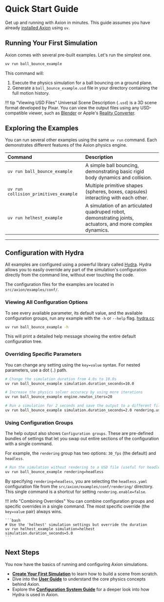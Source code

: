 # Quick Start Guide

Get up and running with Axion in minutes. This guide assumes you have already [installed Axion](installation.md) using `uv`.

## Running Your First Simulation

Axion comes with several pre-built examples. Let's run the simplest one.

```bash
uv run ball_bounce_example
```

This command will:

1. Execute the physics simulation for a ball bouncing on a ground plane.
2. Generate a `ball_bounce_example.usd` file in your directory containing the full motion history.

!!! tip "Viewing USD Files"
    Universal Scene Description (`.usd`) is a 3D scene format developed by Pixar. You can view the output files using any USD-compatible viewer, such as [Blender](https://www.blender.org/) or Apple's [Reality Converter](https://developer.apple.com/augmented-reality/tools/).

## Exploring the Examples

You can run several other examples using the same `uv run` command. Each demonstrates different features of the Axion physics engine.

| Command | Description |
| :--- | :--- |
| `uv run ball_bounce_example` | A simple ball bouncing, demonstrating basic rigid body dynamics and collision. |
| `uv run collision_primitives_example` | Multiple primitive shapes (spheres, boxes, capsules) interacting with each other. |
| `uv run helhest_example` | A simulation of an articulated quadruped robot, demonstrating joints, actuators, and more complex dynamics. |

---

## Configuration with Hydra

All examples are configured using a powerful library called [Hydra](https://hydra.cc/). Hydra allows you to easily override any part of the simulation's configuration directly from the command line, without ever touching the code.

The configuration files for the examples are located in `src/axion/examples/conf/`.

### Viewing All Configuration Options

To see every available parameter, its default value, and the available configuration groups, run any example with the `-h` or `--help` flag. [hydra.cc](https://hydra.cc/docs/1.0/advanced/hydra-command-line-flags/)

```bash
uv run ball_bounce_example -h
```

This will print a detailed help message showing the entire default configuration tree.

### Overriding Specific Parameters

You can change any setting using the `key=value` syntax. For nested parameters, use a dot (`.`) path.

```bash title="Command-Line Overrides"
# Change the simulation duration from 4.0s to 10.0s
uv run ball_bounce_example simulation.duration_seconds=10.0

# Increase the physics solver accuracy by using more iterations
uv run ball_bounce_example engine.newton_iters=20

# Run a simulation for 2 seconds and save the output to a different file
uv run ball_bounce_example simulation.duration_seconds=2.0 rendering.usd_file=my_test.usd
```

### Using Configuration Groups

The help output also shows `Configuration groups`. These are pre-defined bundles of settings that let you swap out entire sections of the configuration with a single command.

For example, the `rendering` group has two options: `30_fps` (the default) and `headless`.

```bash title="Using Configuration Groups"
# Run the simulation without rendering to a USD file (useful for headless servers)
uv run ball_bounce_example rendering=headless
```

By specifying `rendering=headless`, you are selecting the `headless.yaml` configuration file from the `src/axion/examples/conf/rendering/` directory. This single command is a shortcut for setting `rendering.enable=false`.

!!! info "Combining Overrides"
    You can combine configuration groups and specific overrides in a single command. The most specific override (the `key=value` pair) always wins.

    ```bash
    # Use the 'helhest' simulation settings but override the duration
    uv run helhest_example simulation=helhest simulation.duration_seconds=5.0
    ```

## Next Steps

You now have the basics of running and configuring Axion simulations.

- [**Create Your First Simulation**](first-simulation.md) to learn how to build a scene from scratch.
- Dive into the [**User Guide**](../user-guide/concepts.md) to understand the core physics concepts behind Axion.
- Explore the [**Configuration System Guide**](../user-guide/configuration.md) for a deeper look into how Hydra is used in Axion.
